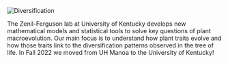 
<img align="center" alt="Diversification" src="mainlablogo.jpg">

The Zenil-Ferguson lab at University of Kentucky develops new mathematical models and statistical tools to solve key questions of plant macroevolution. Our main focus is to understand how plant traits evolve and how those traits link to the diversification patterns observed in the tree of life. In Fall 2022 we moved from UH Manoa to the University of Kentucky!
